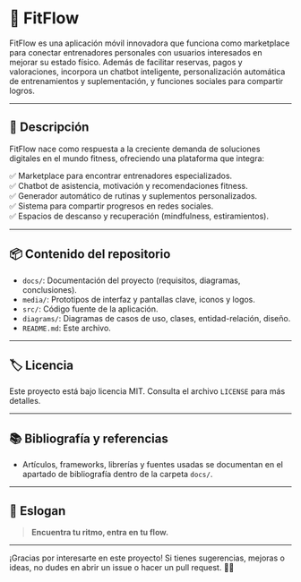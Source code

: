# 💪 FitFlow

FitFlow es una aplicación móvil innovadora que funciona como marketplace para conectar entrenadores personales con usuarios interesados en mejorar su estado físico. Además de facilitar reservas, pagos y valoraciones, incorpora un chatbot inteligente, personalización automática de entrenamientos y suplementación, y funciones sociales para compartir logros.  

---

## 📱 Descripción

FitFlow nace como respuesta a la creciente demanda de soluciones digitales en el mundo fitness, ofreciendo una plataforma que integra:

✅ Marketplace para encontrar entrenadores especializados.  
✅ Chatbot de asistencia, motivación y recomendaciones fitness.  
✅ Generador automático de rutinas y suplementos personalizados.  
✅ Sistema para compartir progresos en redes sociales.  
✅ Espacios de descanso y recuperación (mindfulness, estiramientos).

---

## 📦 Contenido del repositorio

- `docs/`: Documentación del proyecto (requisitos, diagramas, conclusiones).
- `media/`: Prototipos de interfaz y pantallas clave, iconos y logos.
- `src/`: Código fuente de la aplicación.
- `diagrams/`: Diagramas de casos de uso, clases, entidad-relación, diseño.
- `README.md`: Este archivo.

---

## 🏷️ Licencia

Este proyecto está bajo licencia MIT. Consulta el archivo `LICENSE` para más detalles.

---

## 📚 Bibliografía y referencias

- Artículos, frameworks, librerías y fuentes usadas se documentan en el apartado de bibliografía dentro de la carpeta `docs/`.

---

## 🌟 Eslogan

> **Encuentra tu ritmo, entra en tu flow.**

---

¡Gracias por interesarte en este proyecto! Si tienes sugerencias, mejoras o ideas, no dudes en abrir un issue o hacer un pull request. 💬✨
